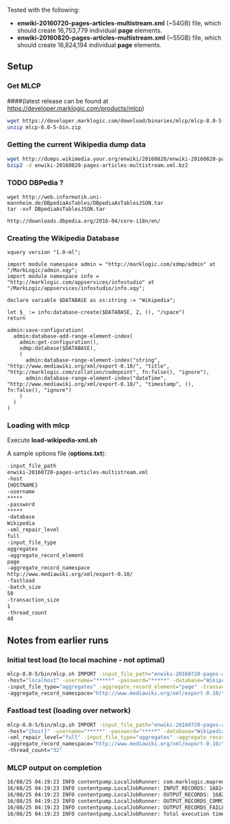 
Tested with the following:
* **enwiki-20160720-pages-articles-multistream.xml** (~54GB) file, which should create 16,753,779 individual **page** elements.
* **enwiki-20160820-pages-articles-multistream.xml** (~55GB) file, which should create 16,824,194 individual **page** elements.

## Setup

### Get MLCP 
####(latest release can be found at https://developer.marklogic.com/products/mlcp)

```bash
wget https://developer.marklogic.com/download/binaries/mlcp/mlcp-8.0-5-bin.zip
unzip mlcp-8.0-5-bin.zip
```

### Getting the current Wikipedia dump data

```bash
wget http://dumps.wikimedia.your.org/enwiki/20160820/enwiki-20160820-pages-articles-multistream.xml.bz2
bzip2 -d enwiki-20160820-pages-articles-multistream.xml.bz2
```

### TODO DBPedia ?
```
wget http://web.informatik.uni-mannheim.de/DBpediaAsTables/DBpediaAsTablesJSON.tar
tar -xvf DBpediaAsTablesJSON.tar

http://downloads.dbpedia.org/2016-04/core-i18n/en/
```

### Creating the Wikipedia Database

```xquery
xquery version "1.0-ml"; 

import module namespace admin = "http://marklogic.com/xdmp/admin" at "/MarkLogic/admin.xqy";
import module namespace info = "http://marklogic.com/appservices/infostudio" at "/MarkLogic/appservices/infostudio/info.xqy";

declare variable $DATABASE as xs:string := "Wikipedia";

let $_ := info:database-create($DATABASE, 2, (), "/space")
return

admin:save-configuration(
  admin:database-add-range-element-index( 
    admin:get-configuration(), 
    xdmp:database($DATABASE), 
    (
      admin:database-range-element-index("string", "http://www.mediawiki.org/xml/export-0.10/", "title", "http://marklogic.com/collation/codepoint", fn:false(), "ignore"),
      admin:database-range-element-index("dateTime", "http://www.mediawiki.org/xml/export-0.10/", "timestamp", (), fn:false(), "ignore")
    )
  )
)
```

### Loading with mlcp

Execute **load-wikipedia-xml.sh**

A sample options file (**options.txt**):

```bash
-input_file_path
enwiki-20160720-pages-articles-multistream.xml
-host
{HOSTNAME}
-username
*****
-password
*****
-database
Wikipedia
-xml_repair_level
full 
-input_file_type
aggregates
-aggregate_record_element
page
-aggregate_record_namespace
http://www.mediawiki.org/xml/export-0.10/
-fastload 
-batch_size
50
-transaction_size
1
-thread_count
48
```


## Notes from earlier runs

### Initial test load (to local machine - not optimal)
```bash
mlcp-8.0-5/bin/mlcp.sh IMPORT -input_file_path="enwiki-20160720-pages-articles-multistream.xml" \
-host="localhost" -username="*****" -password="*****" -database="Wikipedia2" -xml_repair_level="full" \
-input_file_type="aggregates" -aggregate_record_element="page" -transaction_size="100" -thread_count="16" \
-aggregate_record_namespace="http://www.mediawiki.org/xml/export-0.10/"
```

### Fastload test (loading over network)
```bash
mlcp-8.0-5/bin/mlcp.sh IMPORT -input_file_path="enwiki-20160720-pages-articles-multistream.xml" \
-host="{host}" -username="*****" -password="*****" -database="Wikipedia" \
-xml_repair_level="full" -input_file_type="aggregates" -aggregate_record_element="page" \
-aggregate_record_namespace="http://www.mediawiki.org/xml/export-0.10/" -fastload -batch_size="20" -transaction_size="1" \
-thread_count="32"
```


### MLCP output on completion
```bash
16/08/25 04:19:23 INFO contentpump.LocalJobRunner: com.marklogic.mapreduce.ContentPumpStats:
16/08/25 04:19:23 INFO contentpump.LocalJobRunner: INPUT_RECORDS: 16824194
16/08/25 04:19:23 INFO contentpump.LocalJobRunner: OUTPUT_RECORDS: 16824194
16/08/25 04:19:23 INFO contentpump.LocalJobRunner: OUTPUT_RECORDS_COMMITTED: 16824194
16/08/25 04:19:23 INFO contentpump.LocalJobRunner: OUTPUT_RECORDS_FAILED: 0
16/08/25 04:19:23 INFO contentpump.LocalJobRunner: Total execution time: 13987 sec
```